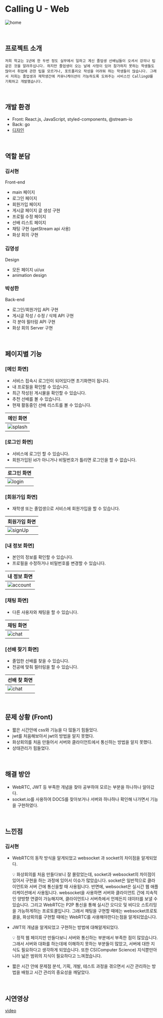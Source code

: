# Calling U - Web
![home](https://github.com/seohyeon1578/Baekjoon/assets/84362569/187b94a2-dfc8-40e7-9b2e-db73298e4524)

<br>

## 프로젝트 소개

` 저희 학교는 1년에 한 두번 정도 실무에서 일하고 계신 졸업생 선배님들이 오셔서 강의나 팁 같은 것을 알려주십니다. 하지만 졸업생이 오는 날에 사정이 있어 참가하지 못하는 학생들도 많아서 취업에 관한 팁을 모르거나, 포트폴리오 작성을 어려워 하는 학생들이 많습니다. 그래서 저희는 졸업생과 재학생간에 커뮤니케이션이 가능하도록 도와주는 서비스인 CallingU를 기획하고 개발했습니다. `

<br>

## 개발 환경

- Front: React.js, JavaScript, styled-components, @stream-io
- Back: go
- [디자인](https://www.figma.com/file/ojuAevLBuwvr62z6UGFxot/Calling-u?type=design&node-id=0-1&mode=design&t=yLFyHodfQoJIM285-0)

<br>

## 역할 분담

### 김서현
Front-end
- main 페이지
- 로그인 페이지
- 회원가입 페이지
- 게시글 페이지 글 생성 구현
- 프로필 수정 페이지
- 선배 리스트 페이지
- 채팅 구현 (getStream api 사용)
- 화상 회의 구현

### 김영성
Design
- 모든 페이지 ui/ux
- animation design

### 박성한
Back-end
- 로그인/회원가입 API 구현
- 게시글 작성 / 수정 / 삭제 API 구현
- 각 분야 필터링 API 구현
- 화상 회의 Server 구현

<br>

## 페이지별 기능

### [메인 화면]
- 서비스 접속시 로그인이 되어있다면 초기화면이 됩니다.
- 내 프로필을 확인할 수 있습니다.
- 최근 작성된 게시물을 확인할 수 있습니다.
- 추천 선배를 볼 수 있습니다.
- 현재 활동중인 선배 리스트를 볼 수 있습니다.

| 메인 화면 |
|----------|
|![splash](https://github.com/seohyeon1578/Baekjoon/assets/84362569/187b94a2-dfc8-40e7-9b2e-db73298e4524)|

### [로그인 화면]
- 서비스에 로그인 할 수 있습니다.
- 회원가입된 id가 아니거나 비밀번호가 틀리면 로그인을 할 수 없습니다.

| 로그인 화면 |
|----------|
|![login](https://github.com/seohyeon1578/Baekjoon/assets/84362569/1d3d7469-55ea-45fd-ae0b-69605cc3a8fb)|

### [회원가입 화면]
- 재학생 또는 졸업생으로 서비스에 회원가입을 할 수 있습니다.

| 회원가입 화면 |
|----------|
|![signUp](https://github.com/seohyeon1578/Baekjoon/assets/84362569/60c4dbed-2007-444c-b9e2-08018d19c4b7)|

### [내 정보 화면]
- 본인의 정보를 확인할 수 있습니다.
- 프로필을 수정하거나 비밀번호를 변경할 수 있습니다.

| 내 정보 화면 |
|----------|
|![account](https://github.com/seohyeon1578/Baekjoon/assets/84362569/329c0977-6a7b-4f31-add5-1d3d2a950319)|

### [채팅 화면]
- 다른 사용자와 채팅을 할 수 있습니다.

| 채팅 화면 |
|----------|
|![chat](https://github.com/seohyeon1578/Baekjoon/assets/84362569/c66c88c3-637f-4f97-a74f-123fa8563cf5)|

### [선배 찾기 화면]
- 졸업한 선배를 찾을 수 있습니다.
- 전공에 맞춰 필터링을 할 수 있습니다.

| 선배 찾 화면 |
|----------|
|![chat](https://github.com/seohyeon1578/Baekjoon/assets/84362569/3c03d39b-7088-4ae5-8021-d3b61c55cd96)|

<br>

## 문제 상황 (Front)

- 짧은 시간안에 css와 기능을 다 많들기 힘들었다.
- jwt를 처음해보아서 jwt의 방법을 알지 못했다.
- 화상회의를 처음 만들어서 서버와 클라이언트에서 통신하는 방법을 알지 못했다.
- 상태관리가 힘들었다.

<br>

## 해결 방안

- WebRTC, JWT 등 부족한 개념을 찾아 공부하여 모르는 부분을 하나하나 알아갔다.
- socket.io를 사용하여 DOCS를 찾아보거나 서버와 하나하나 확인해 나가면서 기능을 구현하였다.

<br>

## 느낀점

### 김서현
- WebRTC의 동작 방식을 알게되었고 websocket 과 socket의 차이점을 알게되었다.
    
    <aside>
    💡 화상회의를 처음 만들다보니 잘 몰랐었는데, socket과 websocket의 차이점이 있어서 구현을 하는 과정에 있어서 이슈가 많았습니다. socket은 일반적으로 클라이언트와 서버 간에 통신을할 때 사용됩니다. 반면에, websocket은 실시간 웹 애플리케이션에서 사용됩니다. websocket을 사용하면 서버와 클라이언트 간에 지속적인 양방향 연결이 가능해지며, 클라이언트나 서버측에서 언제든지 데이터를 보낼 수 있습니다. 그리고 WebRTC는 P2P 통신을 통해 실시간 오디오 및 비디오 스트리밍을 가능하게하는 프로토콜입니다. 그래서 채팅을 구현할 때에는 websocket프로토콜을, 화상회의를 구현할 때에는 WebRTC를 사용해야한다는점을 알게되었습니다.
    
    </aside>
    
- JWT의 개념을 알게되었고 구현하는 방법에 대해알게되었다.
    
    <aside>
    💡 정적 웹 페이지만 만들다보니 서버와 통신하는 부분에서 부족한 점이 많았습니다. 그래서 서버와 대화를 하는데에 이해하지 못하는 부분들이 많았고, 서버에 대한 지식도 필요하다고 생각하게 되었습니다. 또한 CS(Computer Science) 지식뿐만아니라 넓은 범위의 지식이 필요하다고 느껴졌습니다.
    
    </aside>
    
- 짧은 시간 안에 문제점 분석, 기획, 개발, 테스트 과정을 겪으면서 시간 관리하는 방법을 배웠고 시간 관리의 중요성을 깨달았다.

<br>

## 시연영상
[video](https://github.com/seohyeon1578/video/blob/main/Calling-U.mp4)

<br>
